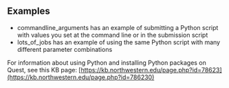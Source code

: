 ## Examples

* commandline\_arguments has an example of submitting a Python script with values you set at the command line or in the submission script
* lots\_of\_jobs has an example of using the same Python script with many different parameter combinations

For information about using Python and installing Python packages on Quest, see this KB page: [https://kb.northwestern.edu/page.php?id=78623](https://kb.northwestern.edu/page.php?id=786230)